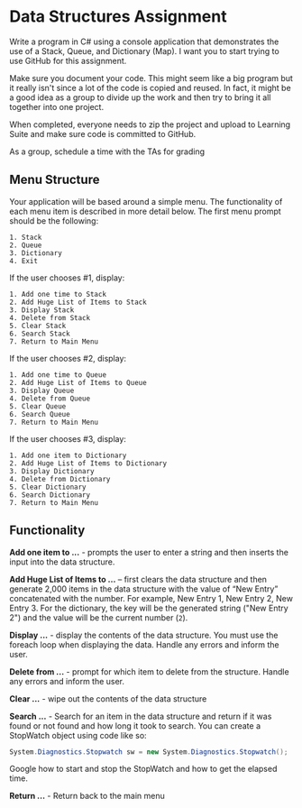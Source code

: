 # Data Structures Assignment

Write a program in C# using a console application that demonstrates the use of a Stack, Queue, and Dictionary (Map). I want you to start trying to use GitHub for this assignment.

Make sure you document your code. This might seem like a big program but it really isn't since a lot of the code is copied and reused. In fact, it might be a good idea as a group to divide up the work and then try to bring it all together into one project.

When completed, everyone needs to zip the project and upload to Learning Suite and make sure code is committed to GitHub.

As a group, schedule a time with the TAs for grading

## Menu Structure

Your application will be based around a simple menu. The functionality of each menu item is described in more detail below. The first menu prompt should be the following:

```
1. Stack
2. Queue
3. Dictionary
4. Exit
```

If the user chooses #1, display:

```
1. Add one time to Stack
2. Add Huge List of Items to Stack
3. Display Stack
4. Delete from Stack
5. Clear Stack
6. Search Stack
7. Return to Main Menu
```

If the user chooses #2, display:

```
1. Add one time to Queue
2. Add Huge List of Items to Queue
3. Display Queue
4. Delete from Queue
5. Clear Queue
6. Search Queue
7. Return to Main Menu
```

If the user chooses #3, display:

```
1. Add one item to Dictionary
2. Add Huge List of Items to Dictionary
3. Display Dictionary
4. Delete from Dictionary
5. Clear Dictionary
6. Search Dictionary
7. Return to Main Menu
```

## Functionality

**Add one item to ...** - prompts the user to enter a string and then inserts the input into the data structure.


**Add Huge List of Items to ...** – first clears the data structure and then generate 2,000 items in the data structure with the value of “New Entry” concatenated with the number. For example, New Entry 1, New Entry 2, New Entry 3. For the dictionary, the key will be the generated string ("New Entry 2") and the value will be the current number (`2`).


**Display ...** - display the contents of the data structure. You must use the foreach loop when displaying the data. Handle any errors and inform the user.


**Delete from ...** - prompt for which item to delete from the structure. Handle any errors and inform the user.


**Clear ...** - wipe out the contents of the data structure


**Search ...** - Search for an item in the data structure and return if it was found or not found and how long it took to search. You can create a StopWatch object using code like so:

```csharp
System.Diagnostics.Stopwatch sw = new System.Diagnostics.Stopwatch();
```

Google how to start and stop the StopWatch and how to get the elapsed time.

**Return ...** - Return back to the main menu
